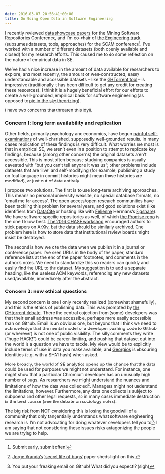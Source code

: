 ```yaml
---

date: 2016-03-07 20:56:41+00:00
title: On Using Open Data in Software Engineering
---
```


I recently reviewed [data showcase papers](http://2016.msrconf.org/#/data) for the Mining Software Repositories Conference, and I’m co-chair of [the Engineering track](http://www.ieee-scam.org/2016/#engcall) (subsumes datasets, tools, approaches) for the SCAM conference[^1]. I’ve worked with a number of different datasets (both openly available and closed) for my research efforts. This caused me to do some reflection on the nature of empirical data in SE.

We’ve had a nice increase in the amount of data available for researchers to explore, and most recently, the amount of well-constructed, easily understandable and accessible datasets – like the [GHTorrent tool](http://ghtorrent.org) – is impressive (traditionally it has been difficult to get any credit for creating these resources). I think it is a hugely beneficial effort for our efforts to create a well-grounded, empirical basis for software engineering (as opposed to [pie in the sky theorizing](http://semat.org)).

I have two concerns that threaten this idyll.

### Concern 1: long term availability and replication

Other fields, primarily psychology and economics, have begun [painful self-examinations](http://www.slate.com/articles/health_and_science/cover_story/2016/03/ego_depletion_an_influential_theory_in_psychology_may_have_just_been_debunked.html) of well-cherished, supposedly well-grounded results. In many cases replication of these findings is very difficult. What worries me most is that in empirical SE, we aren’t even in a position to attempt to replicate key findings, because (among other concerns) the original datasets aren’t accessible. This is most often because studying companies is usually caveated with “but you can’t tell anyone it was us”; other problems include datasets that are ‘live’ and self-modifying (for example, publishing a study on foul language in commit histories might mean those histories are modified), or just out of date entirely.

I propose two solutions. The first is to use long-term archiving approaches. This means no personal university website, no special database formats, no ‘email me for access’. The open access/open research communities have been tackling this problem for several years, and good solutions exist (like identifiers from [DataCite](https://www.datacite.org/about-datacite/what-do-we-do) or hosting like with [Felienne](http://felienne.com) Hermans’s [Figshare](https://figshare.com/authors/Felienne_Hermans/98650)). We have software specific repositories as well, of which [the Promise repo](http://openscience.us/repo/) is the one I know best. [The 2016 CHASE workshop](http://www.chaseresearch.org/workshops/chase2016) encouraged authors to stick papers on ArXiv, but the data should be similarly archived. One problem here is how to store data that institutional review boards might insist be destroyed.

The second is how we cite the data when we publish it in a journal or conference paper. I’ve seen URLs in the body of the paper, standard reference lists at the end of the paper, footnotes, and comments in the author’s notes. We need to standardize this so readers can quickly and easily find the URL to the dataset. My suggestion is to add a separate heading, like the useless ACM keywords, referencing any new datasets used/available, immediately after the abstract.

### Concern 2: new ethical questions
My second concern is one I only recently realized (somewhat shamefully), and this is the ethics of publishing data. This was prompted by [the GHtorrent debate](https://github.com/ghtorrent/ghtorrent.org/issues/32#issuecomment-189552452). There the central objection from (some) developers was that their email address was accessible, perhaps more easily accessible than on Github. Email is an obvious one, but beyond that I think we need to acknowledge that the mental model of a developer pushing code to Github (or wherever) is not one of public visibility. The silly comments they write (“huge HACK!”) could be career-limiting, and pushing that dataset out into the world is a question we have to tackle. My view would be to explicitly include terms of use in data you make available, and [Georgios](http://www.gousios.gr) is obscuring identities (e.g. with a SHA1 hash) when asked.

More broadly, the world of SE analytics opens up the chance that the data could be used for purposes we might not understand. For instance, one might show that a particular Chromium developer has an unusually high number of bugs. As researchers we might understand the nuances and limitations of how the data was collected[^2]. Managers might not understand the limitations, however. Furthermore, any data one collects is subject to subpoena and other legal requests, so in many cases immediate destruction is the best course (see the debate on sociology notes).

The big risk from NOT considering this is losing the goodwill of a community that only tangentially understands what software engineering research is. I’m not advocating for doing whatever developers tell you to[^3]; I am saying that not considering these issues risks antagonizing the people we are trying to help.


[^1]: Submit early, submit often!

[^2]: [Jorge Aranda’s](http://cuevano.ca) [‘secret life of bugs’](http://www.cs.toronto.edu/~jaranda/pubs/secret.pdf) paper sheds light on this.
    
[^3]: You put your freaking email on Github! What did you expect!? (sigh)


